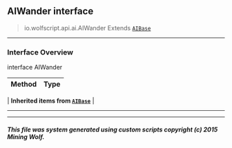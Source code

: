 ## AIWander __interface__

>io.wolfscript.api.ai.AIWander
>Extends [`AIBase`](AIBase.md)

---

### Interface Overview

interface AIWander

Method | Type   
--- | :--- 
 |
__Inherited items from [`AIBase`](AIBase.md)__ |





---



---


##### This file was system generated using custom scripts copyright (c) 2015 Mining Wolf.
	


